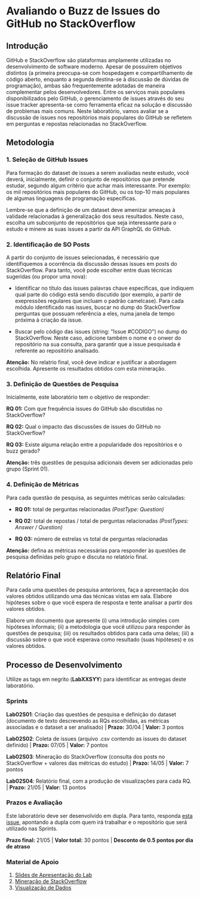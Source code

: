 # Avaliando o Buzz de Issues do GitHub no StackOverflow

## Introdução

GitHub e StackOverflow são plataformas amplamente utilizadas no desenvolvimento de software moderno. Apesar de possuírem objetivos distintos (a primeira preocupa-se com hospedagem e compartilhamento de código aberto, enquanto a segunda destina-se à discussão de dúvidas de programação), ambas são frequentemente adotadas de maneira complementar pelos desenvolvedores. Entre os serviços mais populares disponibilizados pelo GitHub, o gerenciamento de issues através do seu issue tracker apresenta-se como ferramenta eficaz na solução e discussão de problemas mais comuns. Neste laboratório, vamos avaliar se a discussão de issues nos repositórios mais populares do GitHub se refletem em perguntas e repostas relacionadas no StackOverflow.

## Metodologia

### 1. Seleção de GitHub Issues

Para formação do dataset de issues a serem avaliadas neste estudo, você deverá, inicialmente, definir o conjunto de repositórios que pretende estudar, segundo algum critério que achar mais interessante. Por exemplo: os mil repositórios mais populares do GitHub, ou os top-10 mais populares de algumas linguagens de programação específicas.

Lembre-se que a definição de um dataset deve amenizar ameaças à validade relacionadas à generalização dos seus resultados. Neste caso, escolha um subconjunto de repositórios que seja interessante para o estudo e minere as suas issues a partir da API GraphQL do GitHub.

### 2. Identificação de SO Posts

A partir do conjunto de issues selecionadas, é necessário que identifiquemos a ocorrência da discussão dessas issues em posts do StackOverflow. Para tanto, você pode escolher entre duas técnicas sugeridas (ou propor uma nova):

* Identificar no título das issues palavras chave específicas, que indiquem qual parte do código está sendo discutido (por exemplo, a partir de exepressões regulares que incluam o padrão camelcase). Para cada módulo identificado nas issues, buscar no dump do StackOverflow perguntas que possuam referência a eles, numa janela de tempo próxima à criação da issue.

* Buscar pelo código das issues (string: "Issue #CODIGO") no dump do StackOverflow. Neste caso, adicione também o nome e o onwer do repositório na sua consulta, para garantir que a issue pesquisada é referente ao repositório analisado.

**Atenção:** No relatrio final, você deve indicar e justificar a abordagem escolhida. Apresente os resultados obtidos com esta mineração.

### 3. Definição de Questões de Pesquisa

Inicialmente, este laboratório tem o objetivo de responder:

**RQ 01:** Com que frequência issues do GitHub são discutidas no StackOverflow?

**RQ 02:** Qual o impacto das discussões de issues do GitHub no StackOverflow?

**RQ 03:** Existe alguma relação entre a popularidade dos repositórios e o buzz gerado?

**Atenção:** três questões de pesquisa adicionais devem ser adicionadas pelo grupo (Sprint 01).

### 4. Definição de Métricas

Para cada questão de pesquisa, as seguintes métricas serão calculadas:  

* **RQ 01:** total de perguntas relacionadas _(PostType: Question)_

* **RQ 02:** total de repostas / total de perguntas relacionadas _(PostTypes: Answer / Question)_

* **RQ 03:** número de estrelas vs total de perguntas relacionadas

**Atenção:** defina as métricas necessárias para responder às questões de pesquisa definidas pelo grupo e discuta no relatório final.

## Relatório Final

Para cada uma questões de pesquisa anteriores, faça a apresentação dos valores obtidos utilizando uma das técnicas vistas em sala. Elabore hipóteses sobre o que você espera de resposta e tente analisar a partir dos valores obtidos.

Elabore um documento que apresente (i) uma introdução simples com hipóteses informais; (ii) a metodologia que você utilizou para responder às questões de pesquisa; (iii) os resultados obtidos para cada uma delas; (iii) a discussão sobre o que você esperava como resultado (suas hipóteses) e os valores obtidos.  

## Processo de Desenvolvimento

Utilize as tags em negrito (**LabXXSYY**) para identificar as entregas deste laboratório. 

### Sprints

**Lab02S01**: Criação das questões de pesquisa e definição do dataset (documento de texto descrevendo as RQs escolhidas, as métricas associadas e o dataset a ser analisado) | **Prazo:** 30/04 | **Valor:** 3 pontos

**Lab02S02**: Coleta de issues (arquivo .csv contendo as issues do dataset definido) | **Prazo:** 07/05 | **Valor:** 7 pontos

**Lab02S03**: Mineração do StackOverflow (consulta dos posts no StackOverflow + valores das métricas do estudo) | **Prazo:** 14/05 | **Valor:** 7 pontos

**Lab02S04**: Relatório final, com a produção de visualizações para cada RQ. | **Prazo:** 21/05 | **Valor:** 13 pontos

### Prazos e Avaliação

Este laboratório deve ser desenvolvido em dupla. Para tanto, responda [esta issue](https://github.com/xavierlaerte/labex-20.1/issues/10), apontando a dupla com quem irá trabalhar e o repositório que será utilizado nas Sprints.

**Prazo final:** 21/05 | **Valor total:** 30 pontos | **Desconto de 0.5 pontos por dia de atraso**

### Material de Apoio

1. [Slides de Apresentação do Lab](https://github.com/xavierlaerte/labex-20.1/blob/master/geral/Lab03%20-%20Avaliando%20o%20Buzz%20de%20issues%20do%20Github%20no%20StackOverflow.pdf)
2. [Mineração de StackOverflow](https://github.com/xavierlaerte/labex-20.1/blob/master/geral/Lab03%20-%20stackoverflow%20api.pdf)
3. [Visualização de Dados]()
